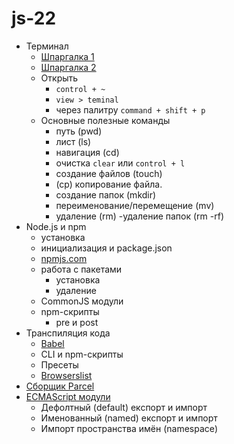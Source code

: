 # js-22

- Терминал
  - [Шпаргалка 1](https://tproger.ru/translations/bash-cheatsheet/)
  - [Шпаргалка 2](https://habr.com/ru/company/ruvds/blog/445270/)
  - Открыть
    - `control + ~`
    - `view > teminal`
    - через палитру `command + shift + p`
  - Основные полезные команды
    - путь (pwd)
    - лист (ls)
    - навигация (cd)
    - очистка `clear` или `control + l`
    - создание файлов (touch)
    - (cp) копирование файла.
    - создание папок (mkdir)
    - переименование/перемещение (mv)
    - удаление (rm) -удаление папок (rm -rf)
- Node.js и npm
  - установка
  - инициализация и package.json
  - [npmjs.com](https://www.npmjs.com/)
  - работа с пакетами
    - установка
    - удаление
  - CommonJS модули
  - npm-скрипты
    - pre и post
- Транспиляция кода
  - [Babel](https://babeljs.io/)
  - CLI и npm-скрипты
  - Пресеты
  - [Browserslist](https://github.com/browserslist/browserslist)
- [Сборщик Parcel](https://parceljs.org/)
- [ECMAScript модули](https://exploringjs.com/es6/ch_modules.html)
  - Дефолтный (default) експорт и импорт
  - Именованный (named) експорт и импорт
  - Импорт пространства имён (namespace)
